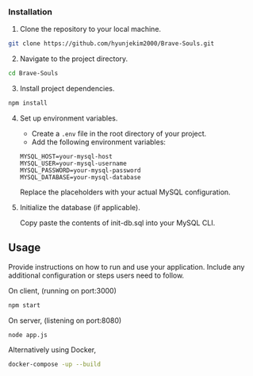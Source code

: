 ### Installation

1. Clone the repository to your local machine.

```bash
git clone https://github.com/hyunjekim2000/Brave-Souls.git
```

2. Navigate to the project directory.

```bash
cd Brave-Souls
```

3. Install project dependencies.

```bash
npm install
```

4. Set up environment variables.

   - Create a `.env` file in the root directory of your project.
   - Add the following environment variables:

   ```env
   MYSQL_HOST=your-mysql-host
   MYSQL_USER=your-mysql-username
   MYSQL_PASSWORD=your-mysql-password
   MYSQL_DATABASE=your-mysql-database
   ```

   Replace the placeholders with your actual MySQL configuration.

5. Initialize the database (if applicable).

   Copy paste the contents of init-db.sql into your MySQL CLI.
   
## Usage

Provide instructions on how to run and use your application. Include any additional configuration or steps users need to follow.

On client, (running on port:3000)
```bash
npm start
```
On server, (listening on port:8080)
```bash
node app.js
```

Alternatively using Docker,
```bash
docker-compose -up --build
```
